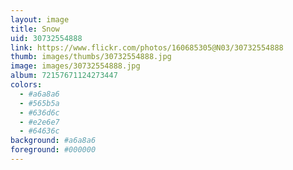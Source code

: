 ```yaml
---
layout: image
title: Snow
uid: 30732554888
link: https://www.flickr.com/photos/160685305@N03/30732554888
thumb: images/thumbs/30732554888.jpg
image: images/30732554888.jpg
album: 72157671124273447
colors: 
  - #a6a8a6
  - #565b5a
  - #636d6c
  - #e2e6e7
  - #64636c
background: #a6a8a6
foreground: #000000
---
```


